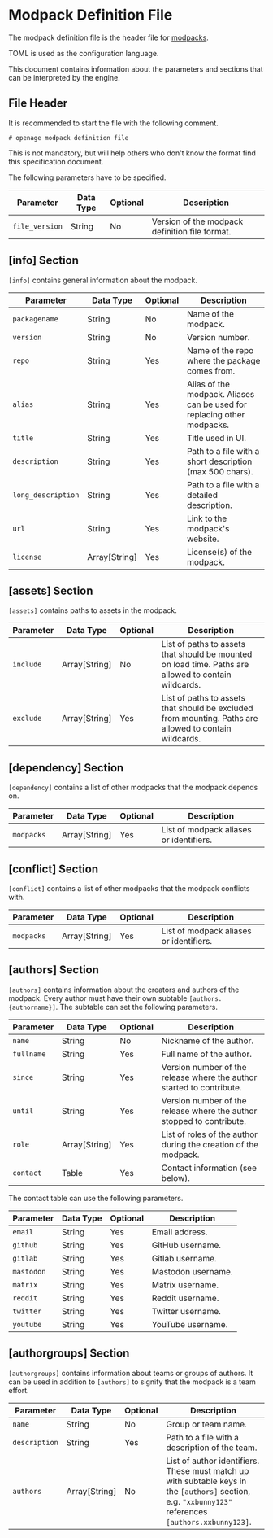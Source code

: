 # Modpack Definition File

The modpack definition file is the header file for [modpacks](modpacks.md).

TOML is used as the configuration language.

This document contains information about the parameters and sections that
can be interpreted by the engine.

## File Header

It is recommended to start the file with the following comment.

```
# openage modpack definition file
```

This is not mandatory, but will help others who don't know the format
find this specification document.

The following parameters have to be specified.

Parameter            | Data Type | Optional | Description
---------------------|-----------|----------|------------
`file_version`       | String    | No       | Version of the modpack definition file format.


## [info] Section

`[info]` contains general information about the modpack.

Parameter          | Data Type     | Optional | Description
-------------------|---------------|----------|------------
`packagename`      | String        | No       | Name of the modpack.
`version`          | String        | No       | Version number.
`repo`             | String        | Yes      | Name of the repo where the package comes from.
`alias`            | String        | Yes      | Alias of the modpack. Aliases can be used for replacing other modpacks.
`title`            | String        | Yes      | Title used in UI.
`description`      | String        | Yes      | Path to a file with a short description (max 500 chars).
`long_description` | String        | Yes      | Path to a file with a detailed description.
`url`              | String        | Yes      | Link to the modpack's website.
`license`          | Array[String] | Yes      | License(s) of the modpack.


## [assets] Section

`[assets]` contains paths to assets in the modpack.

Parameter      | Data Type      | Optional | Description
---------------|----------------|----------|------------
`include`      | Array[String]  | No       | List of paths to assets that should be mounted on load time. Paths are allowed to contain wildcards.
`exclude`      | Array[String]  | Yes      | List of paths to assets that should be excluded from mounting. Paths are allowed to contain wildcards.


## [dependency] Section

`[dependency]` contains a list of other modpacks that the modpack depends on.

Parameter      | Data Type      | Optional | Description
---------------|----------------|----------|------------
`modpacks`     | Array[String]  | Yes      | List of modpack aliases or identifiers.


## [conflict] Section

`[conflict]` contains a list of other modpacks that the modpack conflicts with.

Parameter      | Data Type      | Optional | Description
---------------|----------------|----------|------------
`modpacks`     | Array[String]  | Yes      | List of modpack aliases or identifiers.


## [authors] Section

`[authors]` contains information about the creators and authors of the modpack.
Every author must have their own subtable `[authors.{authorname}]`. The
subtable can set the following parameters.

Parameter  | Data Type     | Optional | Description
-----------|---------------|----------|------------
`name`     | String        | No       | Nickname of the author.
`fullname` | String        | Yes      | Full name of the author.
`since`    | String        | Yes      | Version number of the release where the author started to contribute.
`until`    | String        | Yes      | Version number of the release where the author stopped to contribute.
`role`     | Array[String] | Yes      | List of roles of the author during the creation of the modpack.
`contact`  | Table         | Yes      | Contact information (see below).

The contact table can use the following parameters.

Parameter  | Data Type     | Optional | Description
-----------|---------------|----------|------------
`email`    | String        | Yes      | Email address.
`github`   | String        | Yes      | GitHub username.
`gitlab`   | String        | Yes      | Gitlab username.
`mastodon` | String        | Yes      | Mastodon username.
`matrix`   | String        | Yes      | Matrix username.
`reddit`   | String        | Yes      | Reddit username.
`twitter`  | String        | Yes      | Twitter username.
`youtube`  | String        | Yes      | YouTube username.


## [authorgroups] Section

`[authorgroups]` contains information about teams or groups of authors.
It can be used in addition to `[authors]` to signify that the modpack is
a team effort.


Parameter     | Data Type     | Optional | Description
--------------|---------------|----------|------------
`name`        | String        | No       | Group or team name.
`description` | String        | Yes      | Path to a file with a description of the team.
`authors`     | Array[String] | No       | List of author identifiers. These must match up with subtable keys in the `[authors]` section, e.g. `"xxbunny123"` references `[authors.xxbunny123]`.
